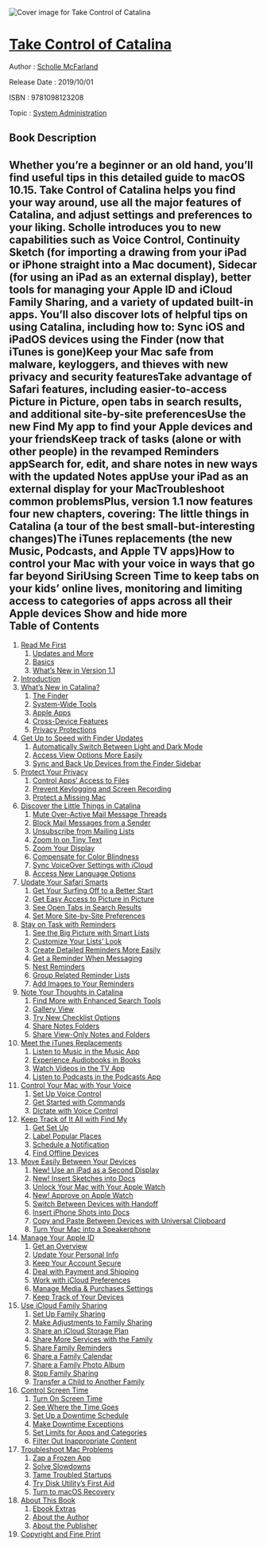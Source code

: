 ![Cover image for Take Control of Catalina](https://imgdetail.ebookreading.net/cover/cover/20200215/EB9781098123208.jpg)

[Take Control of Catalina](https://ebookreading.net/view/book/Take+Control+of+Catalina-EB9781098123208_1.html "Take Control of Catalina")
====================================================================================================================

Author : [Scholle McFarland](https://ebookreading.net/search/author/Scholle+McFarland)

Release Date : 2019/10/01

ISBN : 9781098123208

Topic : [System Administration](https://ebookreading.net/search/category/system-administration)

Book Description
-----------------

 Whether you’re a beginner or an old hand, you’ll find useful tips in this detailed guide to macOS 10.15. Take Control of Catalina helps you find your way around, use all the major features of Catalina, and adjust settings and preferences to your liking.
Scholle introduces you to new capabilities such as Voice Control, Continuity Sketch (for importing a drawing from your iPad or iPhone straight into a Mac document), Sidecar (for using an iPad as an external display), better tools for managing your Apple ID and iCloud Family Sharing, and a variety of updated built-in apps.
You’ll also discover lots of helpful tips on using Catalina, including how to:
Sync iOS and iPadOS devices using the Finder (now that iTunes is gone)Keep your Mac safe from malware, keyloggers, and thieves with new privacy and security featuresTake advantage of Safari features, including easier-to-access Picture in Picture, open tabs in search results, and additional site-by-site preferencesUse the new Find My app to find your Apple devices and your friendsKeep track of tasks (alone or with other people) in the revamped Reminders appSearch for, edit, and share notes in new ways with the updated Notes appUse your iPad as an external display for your MacTroubleshoot common problemsPlus, version 1.1 now features four new chapters, covering:
The little things in Catalina (a tour of the best small-but-interesting changes)The iTunes replacements (the new Music, Podcasts, and Apple TV apps)How to control your Mac with your voice in ways that go far beyond SiriUsing Screen Time to keep tabs on your kids’ online lives, monitoring and limiting access to categories of apps across all their Apple devices        Show and hide more                
Table of Contents
-----------------

1. [Read Me First](https://ebookreading.net/view/book/Take+Control+of+Catalina-EB9781098123208_4.html#ReadMeFirst)
    1. [Updates and More](https://ebookreading.net/view/book/Take+Control+of+Catalina-EB9781098123208_4.html#UpdatesandMore)
    1. [Basics](https://ebookreading.net/view/book/Take+Control+of+Catalina-EB9781098123208_4.html#Basics)
    1. [What’s New in Version 1.1](https://ebookreading.net/view/book/Take+Control+of+Catalina-EB9781098123208_4.html#WhatsNewinVersion11)
1. [Introduction](https://ebookreading.net/view/book/Take+Control+of+Catalina-EB9781098123208_5.html#Introduction)
1. [What’s New in Catalina?](https://ebookreading.net/view/book/Take+Control+of+Catalina-EB9781098123208_6.html#WhatsNewinCatalina)
    1. [The Finder](https://ebookreading.net/view/book/Take+Control+of+Catalina-EB9781098123208_6.html#TheFinder)
    1. [System-Wide Tools](https://ebookreading.net/view/book/Take+Control+of+Catalina-EB9781098123208_6.html#SystemWideTools)
    1. [Apple Apps](https://ebookreading.net/view/book/Take+Control+of+Catalina-EB9781098123208_6.html#AppleApps)
    1. [Cross-Device Features](https://ebookreading.net/view/book/Take+Control+of+Catalina-EB9781098123208_6.html#CrossDeviceFeatures)
    1. [Privacy Protections](https://ebookreading.net/view/book/Take+Control+of+Catalina-EB9781098123208_6.html#PrivacyProtections)
1. [Get Up to Speed with Finder Updates](https://ebookreading.net/view/book/Take+Control+of+Catalina-EB9781098123208_7.html#GetUptoSpeedwithFin)
    1. [Automatically Switch Between Light and Dark Mode](https://ebookreading.net/view/book/Take+Control+of+Catalina-EB9781098123208_7.html#AutomaticallySwitch)
    1. [Access View Options More Easily](https://ebookreading.net/view/book/Take+Control+of+Catalina-EB9781098123208_7.html#AccessViewOptionsMo)
    1. [Sync and Back Up Devices from the Finder Sidebar](https://ebookreading.net/view/book/Take+Control+of+Catalina-EB9781098123208_7.html#SyncandBackUpDevice)
1. [Protect Your Privacy](https://ebookreading.net/view/book/Take+Control+of+Catalina-EB9781098123208_8.html#ProtectYourPrivacy)
    1. [Control Apps’ Access to Files](https://ebookreading.net/view/book/Take+Control+of+Catalina-EB9781098123208_8.html#ControlAppsAccessto)
    1. [Prevent Keylogging and Screen Recording](https://ebookreading.net/view/book/Take+Control+of+Catalina-EB9781098123208_8.html#PreventKeyloggingan)
    1. [Protect a Missing Mac](https://ebookreading.net/view/book/Take+Control+of+Catalina-EB9781098123208_8.html#ProtectaMissingMac)
1. [Discover the Little Things in Catalina](https://ebookreading.net/view/book/Take+Control+of+Catalina-EB9781098123208_9.html#DiscovertheLittleTh)
    1. [Mute Over-Active Mail Message Threads](https://ebookreading.net/view/book/Take+Control+of+Catalina-EB9781098123208_9.html#MuteOverActiveMailM)
    1. [Block Mail Messages from a Sender](https://ebookreading.net/view/book/Take+Control+of+Catalina-EB9781098123208_9.html#BlockMailMessagesfr)
    1. [Unsubscribe from Mailing Lists](https://ebookreading.net/view/book/Take+Control+of+Catalina-EB9781098123208_9.html#UnsubscribefromMail)
    1. [Zoom In on Tiny Text](https://ebookreading.net/view/book/Take+Control+of+Catalina-EB9781098123208_9.html#ZoomInonTinyText)
    1. [Zoom Your Display](https://ebookreading.net/view/book/Take+Control+of+Catalina-EB9781098123208_9.html#ZoomYourDisplay)
    1. [Compensate for Color Blindness](https://ebookreading.net/view/book/Take+Control+of+Catalina-EB9781098123208_9.html#CompensateforColorB)
    1. [Sync VoiceOver Settings with iCloud](https://ebookreading.net/view/book/Take+Control+of+Catalina-EB9781098123208_9.html#SyncVoiceOverSettin)
    1. [Access New Language Options](https://ebookreading.net/view/book/Take+Control+of+Catalina-EB9781098123208_9.html#AccessNewLanguageOp)
1. [Update Your Safari Smarts](https://ebookreading.net/view/book/Take+Control+of+Catalina-EB9781098123208_10.html#UpdateYourSafariSma)
    1. [Get Your Surfing Off to a Better Start](https://ebookreading.net/view/book/Take+Control+of+Catalina-EB9781098123208_10.html#GetYourSurfingOffto)
    1. [Get Easy Access to Picture in Picture](https://ebookreading.net/view/book/Take+Control+of+Catalina-EB9781098123208_10.html#GetEasyAccesstoPict)
    1. [See Open Tabs in Search Results](https://ebookreading.net/view/book/Take+Control+of+Catalina-EB9781098123208_10.html#SeeOpenTabsinSearch)
    1. [Set More Site-by-Site Preferences](https://ebookreading.net/view/book/Take+Control+of+Catalina-EB9781098123208_10.html#SetMoreSitebySitePr)
1. [Stay on Task with Reminders](https://ebookreading.net/view/book/Take+Control+of+Catalina-EB9781098123208_11.html#StayonTaskwithRemin)
    1. [See the Big Picture with Smart Lists](https://ebookreading.net/view/book/Take+Control+of+Catalina-EB9781098123208_11.html#SeetheBigPicturewit)
    1. [Customize Your Lists’ Look](https://ebookreading.net/view/book/Take+Control+of+Catalina-EB9781098123208_11.html#CustomizeYourListsL)
    1. [Create Detailed Reminders More Easily](https://ebookreading.net/view/book/Take+Control+of+Catalina-EB9781098123208_11.html#CreateDetailedRemin)
    1. [Get a Reminder When Messaging](https://ebookreading.net/view/book/Take+Control+of+Catalina-EB9781098123208_11.html#GetaReminderWhenMes)
    1. [Nest Reminders](https://ebookreading.net/view/book/Take+Control+of+Catalina-EB9781098123208_11.html#NestReminders)
    1. [Group Related Reminder Lists](https://ebookreading.net/view/book/Take+Control+of+Catalina-EB9781098123208_11.html#GroupRelatedReminde)
    1. [Add Images to Your Reminders](https://ebookreading.net/view/book/Take+Control+of+Catalina-EB9781098123208_11.html#AddImagestoYourRemi)
1. [Note Your Thoughts in Catalina](https://ebookreading.net/view/book/Take+Control+of+Catalina-EB9781098123208_12.html#NoteYourThoughtsinC)
    1. [Find More with Enhanced Search Tools](https://ebookreading.net/view/book/Take+Control+of+Catalina-EB9781098123208_12.html#FindMorewithEnhance)
    1. [Gallery View](https://ebookreading.net/view/book/Take+Control+of+Catalina-EB9781098123208_12.html#GalleryView)
    1. [Try New Checklist Options](https://ebookreading.net/view/book/Take+Control+of+Catalina-EB9781098123208_12.html#TryNewChecklistOpti)
    1. [Share Notes Folders](https://ebookreading.net/view/book/Take+Control+of+Catalina-EB9781098123208_12.html#ShareNotesFolders)
    1. [Share View-Only Notes and Folders](https://ebookreading.net/view/book/Take+Control+of+Catalina-EB9781098123208_12.html#ShareViewOnlyNotesa)
1. [Meet the iTunes Replacements](https://ebookreading.net/view/book/Take+Control+of+Catalina-EB9781098123208_13.html#MeettheiTunesReplac)
    1. [Listen to Music in the Music App](https://ebookreading.net/view/book/Take+Control+of+Catalina-EB9781098123208_13.html#ListentoMusicintheM)
    1. [Experience Audiobooks in Books](https://ebookreading.net/view/book/Take+Control+of+Catalina-EB9781098123208_13.html#ExperienceAudiobook)
    1. [Watch Videos in the TV App](https://ebookreading.net/view/book/Take+Control+of+Catalina-EB9781098123208_13.html#WatchVideosintheTVA)
    1. [Listen to Podcasts in the Podcasts App](https://ebookreading.net/view/book/Take+Control+of+Catalina-EB9781098123208_13.html#ListentoPodcastsint)
1. [Control Your Mac with Your Voice](https://ebookreading.net/view/book/Take+Control+of+Catalina-EB9781098123208_14.html#ControlYourMacwithY)
    1. [Set Up Voice Control](https://ebookreading.net/view/book/Take+Control+of+Catalina-EB9781098123208_14.html#SetUpVoiceControl)
    1. [Get Started with Commands](https://ebookreading.net/view/book/Take+Control+of+Catalina-EB9781098123208_14.html#GetStartedwithComma)
    1. [Dictate with Voice Control](https://ebookreading.net/view/book/Take+Control+of+Catalina-EB9781098123208_14.html#DictatewithVoiceCon)
1. [Keep Track of It All with Find My](https://ebookreading.net/view/book/Take+Control+of+Catalina-EB9781098123208_15.html#KeepTrackofItAllwit)
    1. [Get Set Up](https://ebookreading.net/view/book/Take+Control+of+Catalina-EB9781098123208_15.html#GetSetUp)
    1. [Label Popular Places](https://ebookreading.net/view/book/Take+Control+of+Catalina-EB9781098123208_15.html#LabelPopularPlaces)
    1. [Schedule a Notification](https://ebookreading.net/view/book/Take+Control+of+Catalina-EB9781098123208_15.html#ScheduleaNotificati)
    1. [Find Offline Devices](https://ebookreading.net/view/book/Take+Control+of+Catalina-EB9781098123208_15.html#FindOfflineDevices)
1. [Move Easily Between Your Devices](https://ebookreading.net/view/book/Take+Control+of+Catalina-EB9781098123208_16.html#MoveEasilyBetweenYo)
    1. [New! Use an iPad as a Second Display](https://ebookreading.net/view/book/Take+Control+of+Catalina-EB9781098123208_16.html#NewUseaniPadasaSeco)
    1. [New! Insert Sketches into Docs](https://ebookreading.net/view/book/Take+Control+of+Catalina-EB9781098123208_16.html#NewInsertSketchesin)
    1. [Unlock Your Mac with Your Apple Watch](https://ebookreading.net/view/book/Take+Control+of+Catalina-EB9781098123208_16.html#UnlockYourMacwithYo)
    1. [New! Approve on Apple Watch](https://ebookreading.net/view/book/Take+Control+of+Catalina-EB9781098123208_16.html#NewApproveonAppleWa)
    1. [Switch Between Devices with Handoff](https://ebookreading.net/view/book/Take+Control+of+Catalina-EB9781098123208_16.html#SwitchBetweenDevice)
    1. [Insert iPhone Shots into Docs](https://ebookreading.net/view/book/Take+Control+of+Catalina-EB9781098123208_16.html#InsertiPhoneShotsin)
    1. [Copy and Paste Between Devices with Universal Clipboard](https://ebookreading.net/view/book/Take+Control+of+Catalina-EB9781098123208_16.html#CopyandPasteBetween)
    1. [Turn Your Mac into a Speakerphone](https://ebookreading.net/view/book/Take+Control+of+Catalina-EB9781098123208_16.html#TurnYourMacintoaSpe)
1. [Manage Your Apple ID](https://ebookreading.net/view/book/Take+Control+of+Catalina-EB9781098123208_17.html#ManageYourAppleID)
    1. [Get an Overview](https://ebookreading.net/view/book/Take+Control+of+Catalina-EB9781098123208_17.html#GetanOverview)
    1. [Update Your Personal Info](https://ebookreading.net/view/book/Take+Control+of+Catalina-EB9781098123208_17.html#UpdateYourPersonalI)
    1. [Keep Your Account Secure](https://ebookreading.net/view/book/Take+Control+of+Catalina-EB9781098123208_17.html#KeepYourAccountSecu)
    1. [Deal with Payment and Shipping](https://ebookreading.net/view/book/Take+Control+of+Catalina-EB9781098123208_17.html#DealwithPaymentandS)
    1. [Work with iCloud Preferences](https://ebookreading.net/view/book/Take+Control+of+Catalina-EB9781098123208_17.html#WorkwithiCloudPrefe)
    1. [Manage Media &amp; Purchases Settings](https://ebookreading.net/view/book/Take+Control+of+Catalina-EB9781098123208_17.html#ManageMediaPurchase)
    1. [Keep Track of Your Devices](https://ebookreading.net/view/book/Take+Control+of+Catalina-EB9781098123208_17.html#KeepTrackofYourDevi)
1. [Use iCloud Family Sharing](https://ebookreading.net/view/book/Take+Control+of+Catalina-EB9781098123208_18.html#UseiCloudFamilyShar)
    1. [Set Up Family Sharing](https://ebookreading.net/view/book/Take+Control+of+Catalina-EB9781098123208_18.html#SetUpFamilySharing)
    1. [Make Adjustments to Family Sharing](https://ebookreading.net/view/book/Take+Control+of+Catalina-EB9781098123208_18.html#MakeAdjustmentstoFa)
    1. [Share an iCloud Storage Plan](https://ebookreading.net/view/book/Take+Control+of+Catalina-EB9781098123208_18.html#ShareaniCloudStorag)
    1. [Share More Services with the Family](https://ebookreading.net/view/book/Take+Control+of+Catalina-EB9781098123208_18.html#ShareMoreServiceswi)
    1. [Share Family Reminders](https://ebookreading.net/view/book/Take+Control+of+Catalina-EB9781098123208_18.html#ShareFamilyReminder)
    1. [Share a Family Calendar](https://ebookreading.net/view/book/Take+Control+of+Catalina-EB9781098123208_18.html#ShareaFamilyCalenda)
    1. [Share a Family Photo Album](https://ebookreading.net/view/book/Take+Control+of+Catalina-EB9781098123208_18.html#ShareaFamilyPhotoAl)
    1. [Stop Family Sharing](https://ebookreading.net/view/book/Take+Control+of+Catalina-EB9781098123208_18.html#StopFamilySharing)
    1. [Transfer a Child to Another Family](https://ebookreading.net/view/book/Take+Control+of+Catalina-EB9781098123208_18.html#TransferaChildtoAno)
1. [Control Screen Time](https://ebookreading.net/view/book/Take+Control+of+Catalina-EB9781098123208_19.html#ControlScreenTime)
    1. [Turn On Screen Time](https://ebookreading.net/view/book/Take+Control+of+Catalina-EB9781098123208_19.html#TurnOnScreenTime)
    1. [See Where the Time Goes](https://ebookreading.net/view/book/Take+Control+of+Catalina-EB9781098123208_19.html#SeeWheretheTimeGoes)
    1. [Set Up a Downtime Schedule](https://ebookreading.net/view/book/Take+Control+of+Catalina-EB9781098123208_19.html#SetUpaDowntimeSched)
    1. [Make Downtime Exceptions](https://ebookreading.net/view/book/Take+Control+of+Catalina-EB9781098123208_19.html#MakeDowntimeExcepti)
    1. [Set Limits for Apps and Categories](https://ebookreading.net/view/book/Take+Control+of+Catalina-EB9781098123208_19.html#SetLimitsforAppsand)
    1. [Filter Out Inappropriate Content](https://ebookreading.net/view/book/Take+Control+of+Catalina-EB9781098123208_19.html#FilterOutInappropri)
1. [Troubleshoot Mac Problems](https://ebookreading.net/view/book/Take+Control+of+Catalina-EB9781098123208_20.html#TroubleshootMacProb)
    1. [Zap a Frozen App](https://ebookreading.net/view/book/Take+Control+of+Catalina-EB9781098123208_20.html#ZapaFrozenApp)
    1. [Solve Slowdowns](https://ebookreading.net/view/book/Take+Control+of+Catalina-EB9781098123208_20.html#SolveSlowdowns)
    1. [Tame Troubled Startups](https://ebookreading.net/view/book/Take+Control+of+Catalina-EB9781098123208_20.html#TameTroubledStartup)
    1. [Try Disk Utility’s First Aid](https://ebookreading.net/view/book/Take+Control+of+Catalina-EB9781098123208_20.html#TryDiskUtilitysFirs)
    1. [Turn to macOS Recovery](https://ebookreading.net/view/book/Take+Control+of+Catalina-EB9781098123208_20.html#TurntomacOSRecovery)
1. [About This Book](https://ebookreading.net/view/book/Take+Control+of+Catalina-EB9781098123208_21.html#AboutThisBook)
    1. [Ebook Extras](https://ebookreading.net/view/book/Take+Control+of+Catalina-EB9781098123208_21.html#EbookExtras)
    1. [About the Author](https://ebookreading.net/view/book/Take+Control+of+Catalina-EB9781098123208_21.html#AbouttheAuthor)
    1. [About the Publisher](https://ebookreading.net/view/book/Take+Control+of+Catalina-EB9781098123208_21.html#AboutthePublisher)
1. [Copyright and Fine Print](https://ebookreading.net/view/book/Take+Control+of+Catalina-EB9781098123208_22.html#CopyrightandFinePri)

